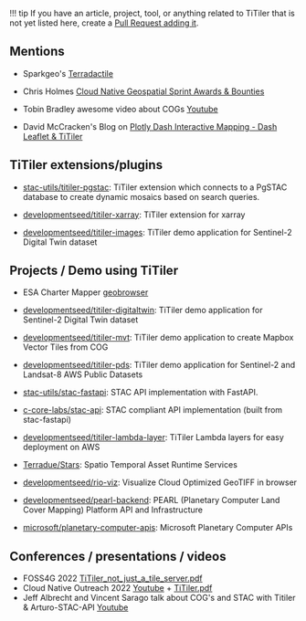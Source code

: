 

!!! tip
    If you have an article, project, tool, or anything related to TiTiler that is not yet listed here, create a [Pull Request adding it](https://github.com/developmentseed/titiler/edit/main/docs/external-links.md).

## Mentions

* Sparkgeo's [Terradactile](https://sparkgeo.com/blog/terradactile-generate-cogs-from-aws-terrain-tiles/)

* Chris Holmes [Cloud Native Geospatial Sprint Awards & Bounties](https://medium.com/radiant-earth-insights/cloud-native-geospatial-sprint-awards-bounties-4f929727aa9c)

* Tobin Bradley awesome video about COGs [Youtube](https://www.youtube.com/watch?v=Ix-4L2dRmRg)

* David McCracken's Blog on [Plotly Dash Interactive Mapping - Dash Leaflet & TiTiler](https://www.pywram.com/t/blog-plotly-dash-interactive-mapping-dash-leaflet-titiler/287)

## TiTiler extensions/plugins

* [stac-utils/titiler-pgstac](https://github.com/stac-utils/titiler-pgstac): TiTiler extension which connects to a PgSTAC database to create dynamic mosaics based on search queries.

* [developmentseed/titiler-xarray](https://github.com/developmentseed/titiler-xarray): TiTiler extension for xarray

* [developmentseed/titiler-images](https://github.com/developmentseed/titiler-images): TiTiler demo application for Sentinel-2 Digital Twin dataset


## Projects / Demo using TiTiler

* ESA Charter Mapper [geobrowser](https://docs.charter.uat.esaportal.eu/webPortal/geobrowser/titiler/)

* [developmentseed/titiler-digitaltwin](https://github.com/developmentseed/titiler-digitaltwin): TiTiler demo application for Sentinel-2 Digital Twin dataset

* [developmentseed/titiler-mvt](https://github.com/developmentseed/titiler-mvt): TiTiler demo application to create Mapbox Vector Tiles from COG

* [developmentseed/titiler-pds](https://github.com/developmentseed/titiler-pds): TiTiler demo application for Sentinel-2 and Landsat-8 AWS Public Datasets

* [stac-utils/stac-fastapi](https://github.com/stac-utils/stac-fastapi): STAC API implementation with FastAPI.

* [c-core-labs/stac-api](https://github.com/c-core-labs/stac-api): STAC compliant API implementation (built from stac-fastapi)

* [developmentseed/titiler-lambda-layer](https://github.com/developmentseed/titiler-lambda-layer): TiTiler Lambda layers for easy deployment on AWS

* [Terradue/Stars](https://github.com/Terradue/Stars): Spatio Temporal Asset Runtime Services

* [developmentseed/rio-viz](https://github.com/developmentseed/rio-viz): Visualize Cloud Optimized GeoTIFF in browser

* [developmentseed/pearl-backend](https://github.com/developmentseed/pearl-backend): PEARL (Planetary Computer Land Cover Mapping) Platform API and Infrastructure

* [microsoft/planetary-computer-apis](https://github.com/microsoft/planetary-computer-apis): Microsoft Planetary Computer APIs

## Conferences / presentations / videos

* FOSS4G 2022 [TiTiler_not_just_a_tile_server.pdf](https://github.com/vincentsarago/conferences/blob/master/2022_08_TiTiler_not_just_a_tile_server_FOSS4G_Firenze.pdf)
* Cloud Native Outreach 2022 [Youtube](https://www.youtube.com/watch?v=16Yp5lHy7ng) + [TiTiler.pdf](https://github.com/vincentsarago/conferences/blob/master/2022_04_TiTiler_CloudNativeOutreach.pdf)
* Jeff Albrecht and Vincent Sarago talk about COG's and STAC with Titiler & Arturo-STAC-API [Youtube](https://www.youtube.com/watch?v=iP0oQZzupnQ)

